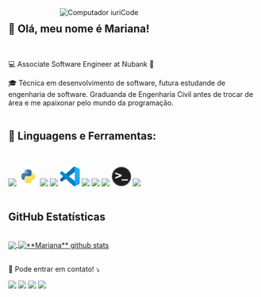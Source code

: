 <img src="https://raw.githubusercontent.com/MicaelliMedeiros/micaellimedeiros/master/image/computer-illustration.png" min-width="400px" max-width="400px" width="400px" align="right" alt="Computador iuriCode">

## 💜 Olá, meu nome é <strong>Mariana!</strong>
<br>
<p align="left">
  💻 Associate Software Engineer at Nubank 💜 
  
  🎓 Técnica em desenvolvimento de software, futura estudande de engenharia de software. Graduanda de Engenharia Civil antes de trocar de área e me apaixonar pelo mundo da programação.
<br>
<br>
</p>

## :rocket: **Linguagens e Ferramentas:** 
<br>

<code><img height="40" src="https://cdn.jsdelivr.net/gh/devicons/devicon/icons/java/java-original.svg"></code>
<code><img height="40" src="https://raw.githubusercontent.com/github/explore/80688e429a7d4ef2fca1e82350fe8e3517d3494d/topics/python/python.png"></code>
<code><img height="40" src="https://cdn.jsdelivr.net/gh/devicons/devicon/icons/mysql/mysql-original.svg"></code>
<code><img height="40" src="https://cdn.jsdelivr.net/gh/devicons/devicon/icons/postgresql/postgresql-original.svg"></code>
<code><img height="40" src="https://raw.githubusercontent.com/github/explore/80688e429a7d4ef2fca1e82350fe8e3517d3494d/topics/visual-studio-code/visual-studio-code.png"></code>
<code><img height="40" src="https://cdn.jsdelivr.net/gh/devicons/devicon/icons/intellij/intellij-original.svg"></code>
<code><img height="40" src="https://cdn.jsdelivr.net/gh/devicons/devicon/icons/git/git-original.svg"></code>
<code><img height="40" src="https://cdn.jsdelivr.net/gh/devicons/devicon/icons/github/github-original.svg"></code>
<code><img height="40" src="https://raw.githubusercontent.com/github/explore/80688e429a7d4ef2fca1e82350fe8e3517d3494d/topics/terminal/terminal.png"></code>
<code><img height="40" src="https://cdn.jsdelivr.net/gh/devicons/devicon/icons/googlecloud/googlecloud-original.svg"></code>
<br><br>
## **GitHub Estatísticas**
<br>
<a href="https://github.com/Gurupreet">
  <img align="center" src="https://github-readme-stats.vercel.app/api/top-langs/?username=marianamoreira7&theme=dracula&hide_langs_below=1" />
</a>

<a href="https://github.com/Gurupreet">
 <img align="center" src="https://github-readme-stats.vercel.app/api?username=marianamoreira7&show_icons=true&theme=dracula&line_height=27" alt="**Mariana** github stats"/>
</a>
<br><br>
<p align="left">
  💌 Pode entrar em contato! ⤵️
</p>

<p align="left">
  <a href="maribrignol.98@gmail.com" alt="Gmail" target="_blank">
  <img src="https://img.shields.io/badge/-Gmail-FF0000?style=flat-square&labelColor=FF0000&logo=gmail&logoColor=white&link=maribrignol.98@gmail.com" /></a>

  <a href="https://www.linkedin.com/in/marianamoreira7/" alt="Linkedin">
  <img src="https://img.shields.io/badge/-Linkedin-0e76a8?style=flat-square&logo=Linkedin&logoColor=white&link=https://www.linkedin.com/in/marianamoreira7/" /></a>

  <a href="https://www.instagram.com/brignolmari/" alt="Instagram">
  <img src="https://img.shields.io/badge/-Instagram-DF0174?style=flat-square&labelColor=DF0174&logo=instagram&logoColor=white&link=https://www.instagram.com/brignolmari/"/></a>
  <a href="https://stackoverflow.com/users/17571688/mariana-moreira" alt="Instagram">
  <img src="https://img.shields.io/badge/-StackOverflow-orange"/></a>
  
  
</p>  
